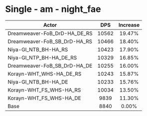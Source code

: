 # Single - am - night_fae
| Actor | DPS | Increase |
|---|:---:|:---:|
|Dreamweaver-FoB_DrD-HA_DE_RS|10562|19.47%|
|Dreamweaver-FoB_SB_DrD-HA_RS|10466|18.40%|
|Niya-GI_NTB_BH-HA_RS|10423|17.90%|
|Niya-GI_NTP_BH-HA_DE_RS|10329|16.85%|
|Dreamweaver-FoB_SB_DrD-HA_DE|10255|16.00%|
|Korayn-WHT_WHS-HA_DE_RS|10243|15.87%|
|Niya-GI_NTB_BH-HA_DE|10233|15.76%|
|Korayn-WHT_FS_WHS-HA_RS|10034|13.50%|
|Korayn-WHT_FS_WHS-HA_DE|9839|11.30%|
|Base|8840|0.00%|
